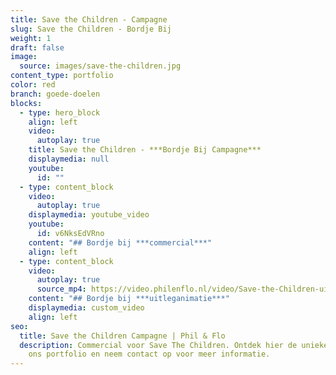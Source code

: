 ```yaml
---
title: Save the Children - Campagne
slug: Save the Children - Bordje Bij
weight: 1
draft: false
image:
  source: images/save-the-children.jpg
content_type: portfolio
color: red
branch: goede-doelen
blocks:
  - type: hero_block
    align: left
    video:
      autoplay: true
    title: Save the Children - ***Bordje Bij Campagne***
    displaymedia: null
    youtube:
      id: ""
  - type: content_block
    video:
      autoplay: true
    displaymedia: youtube_video
    youtube:
      id: v6NksEdVRno
    content: "## Bordje bij ***commercial***"
    align: left
  - type: content_block
    video:
      autoplay: true
      source_mp4: https://video.philenflo.nl/video/Save-the-Children-uitleganimatie.mp4
    content: "## Bordje bij ***uitleganimatie***"
    displaymedia: custom_video
    align: left
seo:
  title: Save the Children Campagne | Phil & Flo
  description: Commercial voor Save The Children. Ontdek hier de unieke reclame in
    ons portfolio en neem contact op voor meer informatie.
---
```

